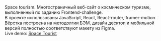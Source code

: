 Space tourism. Многостраничный веб-сайт о космическом туризме, выполненный по заданию Frontend-challenge. </br>
В проекте использованы JavaScript, React, React-router, framer-motion. </br>
Вёрстка построена на методолгии БЭМ, дизайн десктоп и мобильной версий полностью соответствуют макету из Figma. </br>
Live demo: [Space Tourist](https://space-tourist-react.vercel.app/home)


